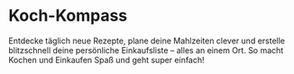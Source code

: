 # Koch-Kompass
Entdecke täglich neue Rezepte, plane deine Mahlzeiten clever und erstelle blitzschnell deine persönliche Einkaufsliste – alles an einem Ort. So macht Kochen und Einkaufen Spaß und geht super einfach!
